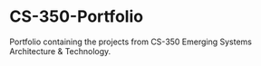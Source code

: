 # CS-350-Portfolio

Portfolio containing the projects from CS-350 Emerging Systems Architecture &amp; Technology.
